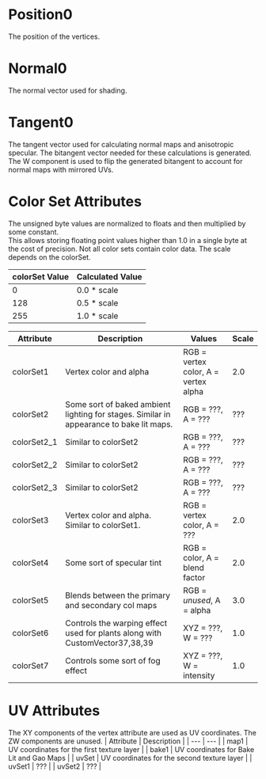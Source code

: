 # Position0
The position of the vertices.

# Normal0
The normal vector used for shading.  

# Tangent0
The tangent vector used for calculating normal maps and anisotropic specular. The bitangent vector needed for these calculations is generated.
The W component is used to flip the generated bitangent to account for normal maps with mirrored UVs. 

# Color Set Attributes
The unsigned byte values are normalized to floats and then multiplied by some constant.  
This allows storing floating point values higher than 1.0 in a single byte at the cost of precision. Not all color sets contain color data. The scale depends on the colorSet.

| colorSet Value | Calculated Value | 
| --- | --- |
| 0 | 0.0 * scale |
| 128 | 0.5 * scale |
| 255 | 1.0 * scale | 

| Attribute | Description | Values | Scale | 
| --- | --- | --- | --- |
| colorSet1 | Vertex color and alpha | RGB = vertex color, A = vertex alpha | 2.0 |
| colorSet2 | Some sort of baked ambient lighting for stages. Similar in appearance to bake lit maps. | RGB = ???, A = ??? | ??? |
| colorSet2_1 | Similar to colorSet2 | RGB = ???, A = ??? | ??? |
| colorSet2_2 | Similar to colorSet2 | RGB = ???, A = ??? | ??? |
| colorSet2_3 | Similar to colorSet2 | RGB = ???, A = ??? | ??? |
| colorSet3 | Vertex color and alpha. Similar to colorSet1. | RGB = vertex color, A = ??? | 2.0 |
| colorSet4 | Some sort of specular tint | RGB = color, A = blend factor | 2.0 |
| colorSet5 | Blends between the primary and secondary col maps | RGB = *unused*, A = alpha | 3.0 |
| colorSet6 | Controls the warping effect used for plants along with CustomVector37,38,39 | XYZ = ???, W = ???  | 1.0 |
| colorSet7 | Controls some sort of fog effect | XYZ = ???, W = intensity | 1.0 |

# UV Attributes
The XY components of the vertex attribute are used as UV coordinates. The ZW components are unused. 
| Attribute | Description |
| --- | --- |
| map1 | UV coordinates for the first texture layer |
| bake1 | UV coordinates for Bake Lit and Gao Maps | 
| uvSet | UV coordinates for the second texture layer | 
| uvSet1 | ??? |
| uvSet2 | ??? |
